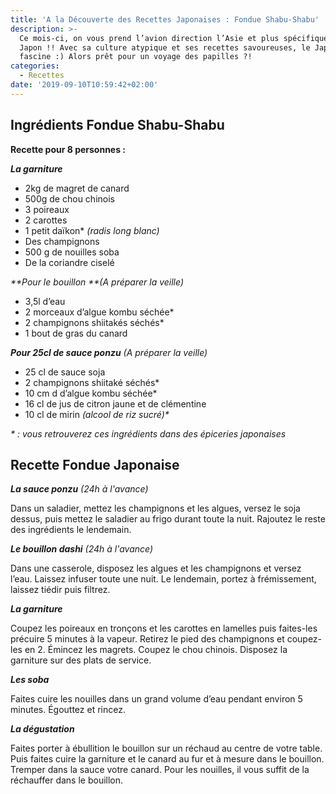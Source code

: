 ```yaml
---
title: 'A la Découverte des Recettes Japonaises : Fondue Shabu-Shabu'
description: >-
  Ce mois-ci, on vous prend l’avion direction l’Asie et plus spécifiquement le
  Japon !! Avec sa culture atypique et ses recettes savoureuses, le Japon
  fascine :) Alors prêt pour un voyage des papilles ?!
categories:
  - Recettes
date: '2019-09-10T10:59:42+02:00'
---
```

## Ingrédients Fondue Shabu-Shabu

**Recette pour 8 personnes :**

**_La garniture_**

* 2kg de magret de canard
* 500g de chou chinois
* 3 poireaux
* 2 carottes
* 1 petit daïkon* _(radis long blanc)_
* Des champignons
* 500 g de nouilles soba
* De la coriandre ciselé

_**Pour le bouillon **(A préparer la veille)_

* 3,5l d’eau
* 2 morceaux d’algue kombu séchée*
* 2 champignons shiitakés séchés*
* 1 bout de gras du canard

_**Pour 25cl de sauce ponzu**_ _(A préparer la veille)_

* 25 cl de sauce soja
* 2 champignons shiitaké séchés*
* 10 cm d d’algue kombu séchée*
* 16 cl de jus de citron jaune et de clémentine
* 10 cl de mirin _(alcool de riz sucré)*_

_\* : vous retrouverez ces ingrédients dans des épiceries japonaises_



## Recette Fondue Japonaise

_**La sauce ponzu**_ _(24h à l'avance)_

Dans un saladier, mettez les champignons et les algues, versez le soja dessus, puis mettez le saladier au frigo durant toute la nuit. Rajoutez le reste des ingrédients le lendemain.

_**Le bouillon dashi**_ _(24h à l'avance)_

Dans une casserole, disposez les algues et les champignons et versez l’eau. Laissez infuser toute une nuit. Le lendemain, portez à frémissement, laissez tiédir puis filtrez.

_**La garniture**_ 

Coupez les poireaux en tronçons et les carottes en lamelles puis faites-les précuire 5 minutes à la vapeur. Retirez le pied des champignons et coupez-les en 2. Émincez les magrets. Coupez le chou chinois. Disposez la garniture sur des plats de service.

_**Les soba**_

Faites cuire les nouilles dans un grand volume d’eau pendant environ 5 minutes. Égouttez et rincez.

_**La dégustation**_

Faites porter à ébullition le bouillon sur un réchaud au centre de votre table. Puis faites cuire la garniture et le canard au fur et à mesure dans le bouillon. Tremper dans la sauce votre canard. Pour les nouilles, il vous suffit de la réchauffer dans le bouillon.
